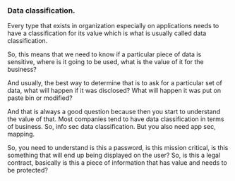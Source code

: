### Data classification.

Every type that exists in organization especially on applications needs to have a classification for its value which is what is usually called data classification.

So, this means that we need to know if a particular piece of data is sensitive, where is it going to be used, what is the value of it for the business?

And usually, the best way to determine that is to ask for a particular set of data, what will happen if it was disclosed? What will happen it was put on paste bin or modified?

And that is always a good question because then you start to understand the value of that. Most companies tend to have data classification in terms of business. So, info sec data classification. But you also need app sec, mapping.

So, you need to understand is this a password, is this mission critical, is this something that will end up being displayed on the user? So, is this a legal contract, basically is this a piece of information that has value and needs to be protected?
